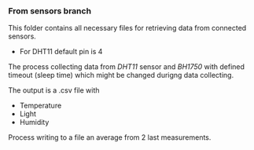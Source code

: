 ### From sensors branch
This folder contains all necessary files for retrieving data from connected sensors.
* For DHT11 default pin is 4

The process collecting data from *DHT11* sensor and *BH1750* with defined timeout (sleep time)
which might be changed durigng data collecting.

The output is a .csv file with 
* Temperature
* Light
* Humidity

Process writing to a file an average from 2 last measurements.

